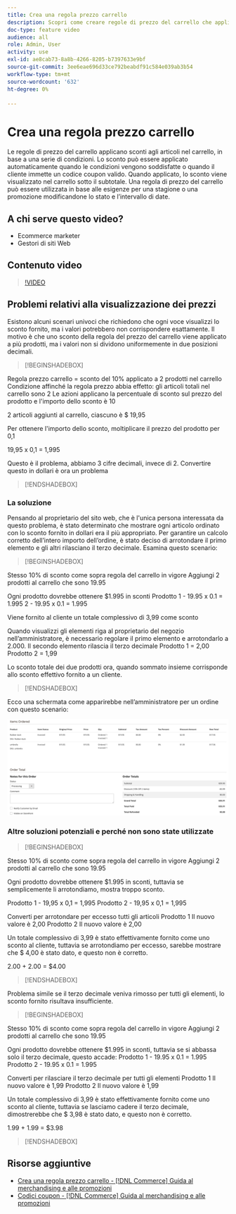 ```yaml
---
title: Crea una regola prezzo carrello
description: Scopri come creare regole di prezzo del carrello che applicano sconti nel carrello in base a una serie di condizioni.
doc-type: feature video
audience: all
role: Admin, User
activity: use
exl-id: ae8cab73-8a8b-4266-8205-b7397633e9bf
source-git-commit: 3ee6eae696d33ce792beabdf91c584e039ab3b54
workflow-type: tm+mt
source-wordcount: '632'
ht-degree: 0%

---
```


# Crea una regola prezzo carrello

Le regole di prezzo del carrello applicano sconti agli articoli nel carrello, in base a una serie di condizioni. Lo sconto può essere applicato automaticamente quando le condizioni vengono soddisfatte o quando il cliente immette un codice coupon valido. Quando applicato, lo sconto viene visualizzato nel carrello sotto il subtotale. Una regola di prezzo del carrello può essere utilizzata in base alle esigenze per una stagione o una promozione modificandone lo stato e l’intervallo di date.

## A chi serve questo video?

- Ecommerce marketer
- Gestori di siti Web

## Contenuto video

>[!VIDEO](https://video.tv.adobe.com/v/343835?quality=12&learn=on)

## Problemi relativi alla visualizzazione dei prezzi

Esistono alcuni scenari univoci che richiedono che ogni voce visualizzi lo sconto fornito, ma i valori potrebbero non corrispondere esattamente. Il motivo è che uno sconto della regola del prezzo del carrello viene applicato a più prodotti, ma i valori non si dividono uniformemente in due posizioni decimali.

>[!BEGINSHADEBOX]

Regola prezzo carrello = sconto del 10% applicato a 2 prodotti nel carrello Condizione affinché la regola prezzo abbia effetto: gli articoli totali nel carrello sono 2 Le azioni applicano la percentuale di sconto sul prezzo del prodotto e l&#39;importo dello sconto è 10

2 articoli aggiunti al carrello, ciascuno è $ 19,95

Per ottenere l&#39;importo dello sconto, moltiplicare il prezzo del prodotto per 0,1

19,95 x 0,1 = 1,995

Questo è il problema, abbiamo 3 cifre decimali, invece di 2. Convertire questo in dollari è ora un problema

>[!ENDSHADEBOX]

### La soluzione

Pensando al proprietario del sito web, che è l&#39;unica persona interessata da questo problema, è stato determinato che mostrare ogni articolo ordinato con lo sconto fornito in dollari era il più appropriato. Per garantire un calcolo corretto dell’intero importo dell’ordine, è stato deciso di arrotondare il primo elemento e gli altri rilasciano il terzo decimale. Esamina questo scenario:

>[!BEGINSHADEBOX]

Stesso 10% di sconto come sopra regola del carrello in vigore Aggiungi 2 prodotti al carrello che sono 19.95

Ogni prodotto dovrebbe ottenere $1.995 in sconti Prodotto 1 - 19.95 x 0.1 = 1.995 2 - 19.95 x 0.1 = 1.995

Viene fornito al cliente un totale complessivo di 3,99 come sconto

Quando visualizzi gli elementi riga al proprietario del negozio nell’amministratore, è necessario regolare il primo elemento e arrotondarlo a 2.000. Il secondo elemento rilascia il terzo decimale Prodotto 1 = 2,00 Prodotto 2 = 1,99

Lo sconto totale dei due prodotti ora, quando sommato insieme corrisponde allo sconto effettivo fornito a un cliente.
>[!ENDSHADEBOX]

Ecco una schermata come apparirebbe nell’amministratore per un ordine con questo scenario:

![Visualizzazione amministratore che mostra gli elementi ordinati con valori diversi](../assets/commerce-admin-cart-price-rule-values-different.png)

### Altre soluzioni potenziali e perché non sono state utilizzate

>[!BEGINSHADEBOX]

Stesso 10% di sconto come sopra regola del carrello in vigore Aggiungi 2 prodotti al carrello che sono 19.95

Ogni prodotto dovrebbe ottenere $1.995 in sconti, tuttavia se semplicemente li arrotondiamo, mostra troppo sconto.

Prodotto 1 - 19,95 x 0,1 = 1,995 Prodotto 2 - 19,95 x 0,1 = 1,995

Converti per arrotondare per eccesso tutti gli articoli Prodotto 1 Il nuovo valore è 2,00 Prodotto 2 Il nuovo valore è 2,00

Un totale complessivo di 3,99 è stato effettivamente fornito come uno sconto al cliente, tuttavia se arrotondiamo per eccesso, sarebbe mostrare che $ 4,00 è stato dato, e questo non è corretto.

2.00 + 2.00 = $4.00

>[!ENDSHADEBOX]

Problema simile se il terzo decimale veniva rimosso per tutti gli elementi, lo sconto fornito risultava insufficiente.

>[!BEGINSHADEBOX]

Stesso 10% di sconto come sopra regola del carrello in vigore Aggiungi 2 prodotti al carrello che sono 19.95

Ogni prodotto dovrebbe ottenere $1.995 in sconti, tuttavia se si abbassa solo il terzo decimale, questo accade: Prodotto 1 - 19.95 x 0.1 = 1.995 Prodotto 2 - 19.95 x 0.1 = 1.995

Converti per rilasciare il terzo decimale per tutti gli elementi Prodotto 1 Il nuovo valore è 1,99 Prodotto 2 Il nuovo valore è 1,99

Un totale complessivo di 3,99 è stato effettivamente fornito come uno sconto al cliente, tuttavia se lasciamo cadere il terzo decimale, dimostrerebbe che $ 3,98 è stato dato, e questo non è corretto.

1.99 + 1.99 = $3.98

>[!ENDSHADEBOX]


## Risorse aggiuntive

- [Crea una regola prezzo carrello - [!DNL Commerce] Guida al merchandising e alle promozioni](https://experienceleague.adobe.com/docs/commerce-admin/marketing/promotions/cart-rules/price-rules-cart-create.html)
- [Codici coupon - [!DNL Commerce] Guida al merchandising e alle promozioni](https://experienceleague.adobe.com/docs/commerce-admin/marketing/promotions/cart-rules/price-rules-cart-coupon.html)
